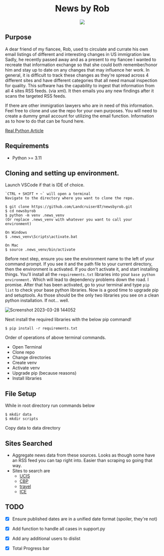 <h1 align="center">
  <b>News by Rob</b><br>
</h1>

<p align="center">
      <a href="https://www.python.org/">
        <img src="https://img.shields.io/badge/Python->3.11-blue" /></a>    
</p>

## Purpose
A dear friend of my fiancee, Rob, used to circulate and currate his own email
listings of different and interesting changes in US immigration law. Sadly, he
recently passed away and as a present to my fiancee I wanted to recreate that
information exchange so that she could both remember/honor him and stay up to
date on any changes that may influence her work.  In general, it is difficult to
track these changes as they're spread across 4 different sites and have
different categories that all need manual inspection for quality. This software
has the capability to ingest that information from all 4 sites RSS feeds.  (via
xml).  It then emails you any new findings after it scans the targeted RSS
feeds.  

If there are other immigration lawyers who are in need of this information.
Feel free to clone and use the repo for your own purposes.  You will need to
create a dummy gmail account for utilizing the email function.  Information as
to how to do that can be found here.  

[Real Python Article](https://realpython.com/python-send-email/)


## Requirements
- Python >= 3.11

## Cloning and setting up environment.
Launch VSCode if that is IDE of choice.

```
`CTRL + SHIFT + ~` will open a terminal
Navigate to the directory where you want to clone the repo. 

$ git clone https://github.com/Landcruiser87/newsbyrob.git
$ cd newsbyrob
$ python -m venv .news_venv
(Or replace .news_venv with whatever you want to call your environment)	

On Windows
$ .news_venv\Scripts\activate.bat

On Mac
$ source .news_venv/bin/activate
```

Before next step, ensure you see the environment name to the left of your
command prompt.  If you see it and the path file to your current directory, then
the environment is activated.   If you don't activate it, and start installing
things.  You'll install all the `requirements.txt` libraries into your `base
python environment.` Which will lead to dependency problems down the road.  I
promise. After that has been activated, go to your terminal and type `pip list`
to check your base python libraries.  Now is a good time to upgrade pip and
setuptools. As those should be the only two libraries you see on a clean python
installation.  If not...  well.

![Screenshot 2023-03-28 144052](https://user-images.githubusercontent.com/16505709/228358535-3364e0ea-b273-40b8-ab59-4dddf2f92ee2.png)


Next install the required libraries with the below pip command!

```
$ pip install -r requirements.txt
```

Order of operations of above terminal commands. 
- Open Terminal
- Clone repo
- Change directories
- Create venv
- Activate venv
- Upgrade pip (because reasons)
- Install libraries

## File Setup
While in root directory run commands below
```
$ mkdir data
$ mkdir scripts
```

Copy data to data directory

## Sites Searched

- Aggregate news data from these sources.  Looks as though some have an RSS feed you can tap right into.  Easier than scraping so going that way.
- Sites to search are
  - [UCIS](https://www.uscis.gov/news/rss-feed/59144)
  - [CBP](https://www.cbp.gov/rss)
  - [travel](https://travel.state.gov/_res/rss/TAsTWs.xml#.html)
  - [ICE](https://www.ice.gov/rss)

## TODO

- [x] Ensure published dates are in a unified date format (spoiler, they're not)

- [x] Add function to handle all cases in support.py

- [x] Add any additional users to dislist

- [x] Total Progress bar